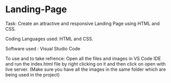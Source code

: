 # Landing-Page

Task:
    Create an attractive and responsive Landing Page using HTML and CSS.

Coding Languages used:
                      HTML and CSS.

Software used : Visual Studio Code

To use and to take refrence:
  Open all the files and images in VS Code IDE and run the index.html file by right clicking on it and then click on open with live server.
  (Make sure you have all the images in the same folder which are being used in the project)
  
